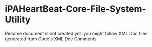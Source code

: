 # iPAHeartBeat-Core-File-System-Utility

Readme document is not created yet. you might follow XML Doc files generated from Code's XML Doc Comments
